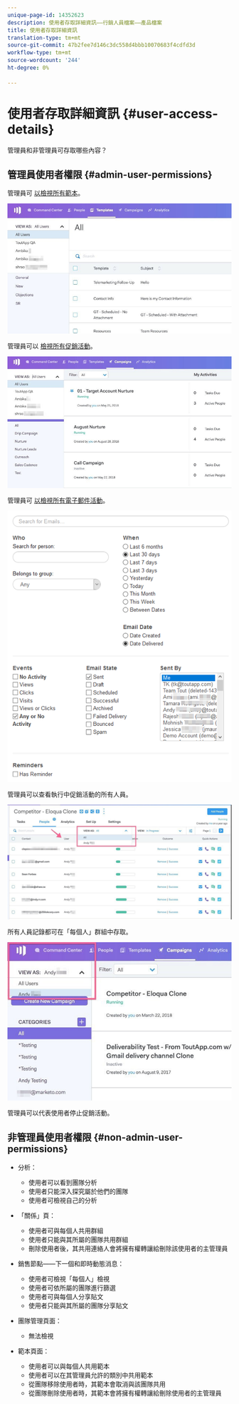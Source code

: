 ```yaml
---
unique-page-id: 14352623
description: 使用者存取詳細資訊——行銷人員檔案——產品檔案
title: 使用者存取詳細資訊
translation-type: tm+mt
source-git-commit: 47b2fee7d146c3dc558d4bbb10070683f4cdfd3d
workflow-type: tm+mt
source-wordcount: '244'
ht-degree: 0%

---
```



# 使用者存取詳細資訊 {#user-access-details}

管理員和非管理員可存取哪些內容？

## 管理員使用者權限 {#admin-user-permissions}

管理員可 [以檢視所有範本](http://docs.marketo.com/x/OYAXAQ)。

![](assets/templates.jpg)

管理員可以 [檢視所有促銷活動](http://docs.marketo.com/x/N4AXAQ)。

![](assets/campaigns.jpg)

管理員可 [以檢視所有電子郵件活動](http://docs.marketo.com/x/SYAXAQ)。

![](assets/email-activity.png)

管理員可以查看執行中促銷活動的所有人員。

![](assets/running.jpg)

所有人員記錄都可在「每個人」群組中存取。

![](assets/viewed.jpg)

管理員可以代表使用者停止促銷活動。

## 非管理員使用者權限 {#non-admin-user-permissions}

* 分析：

   * 使用者可以看到團隊分析
   * 使用者只能深入探究屬於他們的團隊
   * 使用者可檢視自己的分析

* 「關係」頁：

   * 使用者可與每個人共用群組
   * 使用者只能與其所屬的團隊共用群組
   * 刪除使用者後，其共用連絡人會將擁有權轉讓給刪除該使用者的主管理員

* 銷售節點——下一個和即時動態消息：

   * 使用者可檢視「每個人」檢視
   * 使用者可依所屬的團隊進行篩選
   * 使用者可與每個人分享貼文
   * 使用者只能與其所屬的團隊分享貼文

* 團隊管理頁面：

   * 無法檢視

* 範本頁面：

   * 使用者可以與每個人共用範本
   * 使用者可以在其管理員允許的類別中共用範本
   * 從團隊移除使用者時，其範本會取消與該團隊共用
   * 從團隊刪除使用者時，其範本會將擁有權轉讓給刪除使用者的主管理員

